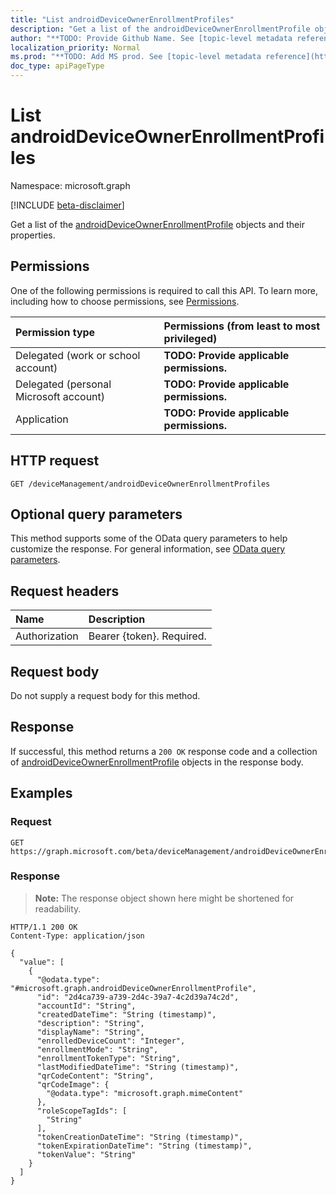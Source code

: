 ```yaml
---
title: "List androidDeviceOwnerEnrollmentProfiles"
description: "Get a list of the androidDeviceOwnerEnrollmentProfile objects and their properties."
author: "**TODO: Provide Github Name. See [topic-level metadata reference](https://msgo.azurewebsites.net/add/document/guidelines/metadata.html#topic-level-metadata)**"
localization_priority: Normal
ms.prod: "**TODO: Add MS prod. See [topic-level metadata reference](https://msgo.azurewebsites.net/add/document/guidelines/metadata.html#topic-level-metadata)**"
doc_type: apiPageType
---
```


# List androidDeviceOwnerEnrollmentProfiles
Namespace: microsoft.graph

[!INCLUDE [beta-disclaimer](../../includes/beta-disclaimer.md)]

Get a list of the [androidDeviceOwnerEnrollmentProfile](../resources/androiddeviceownerenrollmentprofile.md) objects and their properties.

## Permissions
One of the following permissions is required to call this API. To learn more, including how to choose permissions, see [Permissions](/graph/permissions-reference).

|Permission type|Permissions (from least to most privileged)|
|:---|:---|
|Delegated (work or school account)|**TODO: Provide applicable permissions.**|
|Delegated (personal Microsoft account)|**TODO: Provide applicable permissions.**|
|Application|**TODO: Provide applicable permissions.**|

## HTTP request

<!-- {
  "blockType": "ignored"
}
-->
``` http
GET /deviceManagement/androidDeviceOwnerEnrollmentProfiles
```

## Optional query parameters
This method supports some of the OData query parameters to help customize the response. For general information, see [OData query parameters](/graph/query-parameters).

## Request headers
|Name|Description|
|:---|:---|
|Authorization|Bearer {token}. Required.|

## Request body
Do not supply a request body for this method.

## Response

If successful, this method returns a `200 OK` response code and a collection of [androidDeviceOwnerEnrollmentProfile](../resources/androiddeviceownerenrollmentprofile.md) objects in the response body.

## Examples

### Request
<!-- {
  "blockType": "request",
  "name": "list_androiddeviceownerenrollmentprofile"
}
-->
``` http
GET https://graph.microsoft.com/beta/deviceManagement/androidDeviceOwnerEnrollmentProfiles
```


### Response
>**Note:** The response object shown here might be shortened for readability.
<!-- {
  "blockType": "response",
  "truncated": true,
  "@odata.type": "Collection(microsoft.graph.androidDeviceOwnerEnrollmentProfile)"
}
-->
``` http
HTTP/1.1 200 OK
Content-Type: application/json

{
  "value": [
    {
      "@odata.type": "#microsoft.graph.androidDeviceOwnerEnrollmentProfile",
      "id": "2d4ca739-a739-2d4c-39a7-4c2d39a74c2d",
      "accountId": "String",
      "createdDateTime": "String (timestamp)",
      "description": "String",
      "displayName": "String",
      "enrolledDeviceCount": "Integer",
      "enrollmentMode": "String",
      "enrollmentTokenType": "String",
      "lastModifiedDateTime": "String (timestamp)",
      "qrCodeContent": "String",
      "qrCodeImage": {
        "@odata.type": "microsoft.graph.mimeContent"
      },
      "roleScopeTagIds": [
        "String"
      ],
      "tokenCreationDateTime": "String (timestamp)",
      "tokenExpirationDateTime": "String (timestamp)",
      "tokenValue": "String"
    }
  ]
}
```

